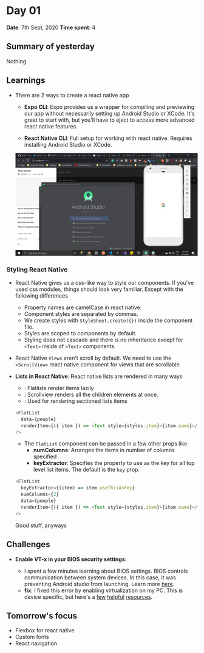 # Day 01

**Date**: 7th Sept, 2020
**Time spent**: 4

## Summary of yesterday

Nothing

## Learnings

- There are 2 ways to create a react native app

  - **Expo CLI**: Expo provides us a wrapper for compiling and previewing our app without necessarily setting up Android Studio or XCode. It's great to start with, but you'll have to eject to access more advanced react native features.

  - **React Native CLI**: Full setup for working with react native. Requires installing Android Studio or XCode.

    <!-- prettier-ignore -->

  ![Image of my setup](../images/screenshot-1.png)

### Styling React Native

- React Native gives us a css-like way to style our components. If you've used css modules, things should look very familiar. Except with the following differences

  - Property names are camelCase in react native.
  - Component styles are separated by commas.
  - We create styles with `StyleSheet.create({})` inside the component file.
  - Styles are scoped to components by default.
  - Styling does not cascade and there is no inheritance except for `<Text>` inside of `<Text>` components.

- React Native `Views` aren't scroll by default. We need to use the `<ScrollView>` react native component for views that are scrollable.
- **Lists in React Native**: React native lists are rendered in many ways

  - <FlatList>: Flatlists render items lazily
  - <SectionList>: Scrollview renders all the children elements at once.
  - <ScrollView>: Used for rendering sectioned lists items

  ```js
  <FlatList
    data={people}
    renderItem={({ item }) => <Text style={styles.item}>{item.name}</Text>}
  />
  ```

  - The `FlatList` component can be passed in a few other props like
    - **numColumns**: Arranges the items in number of columns specified
    - **keyExtractor**: Specifies the property to use as the key for all top level list items. The default is the `key` prop.

  ```js
  <FlatList
    keyExtractor={(item) => item.useThisAsKey}
    numColumns={2}
    data={people}
    renderItem={({ item }) => <Text style={styles.item}>{item.name}</Text>}
  />
  ```

  Good stuff, anyways

## Challenges

- **Enable VT-x in your BIOS security settings**:

  - I spent a few minutes learning about BIOS settings. BIOS controls communication between system devices. In this case, it was preventing Android studio from launching. Learn more [here](https://www.lifewire.com/bios-basic-input-output-system-2625820).
  - **fix**: I fixed this error by enabling virtualization on my PC. This is device specific, but here's a [few](https://stackoverflow.com/questions/39542853/enable-vt-x-in-your-bios-security-settings-refer-to-documentation-for-your-comp) [helpful](https://stackoverflow.com/questions/42471855/android-studio-enable-vt-x-in-your-bios-setting) [resources](https://stackoverflow.com/questions/40342015/enable-vt-x-in-your-bios-security-settings-ensure-that-your-linux-distro-has-wo).

## Tomorrow's focus

- Flexbox for react native
- Custom fonts
- React navigation
